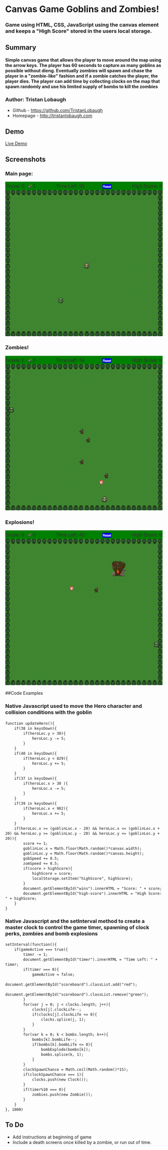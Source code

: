 # Canvas Game Goblins and Zombies!

### Game using HTML, CSS, JavaScript using the canvas element and keeps a "High Score" stored in the users local storage.

## Summary

#### Simple canvas game that allows the player to move around the map using the arrow keys. The player has 60 seconds to capture as many goblins as possible without dieng. Eventually zombies will spawn and chase the player in a "zombie-like" fashion and if a zombie catches the player, the player dies. The player can add time by collecting clocks on the map that spawn randomly and use his limited supply of bombs to kill the zombies

### Author: Tristan Lobaugh 
+ Github - https://github.com/TristanLobaugh
+ Homepage - http://tristanlobaugh.com

## Demo

[Live Demo](http://tristanlobaugh.com/canvasgame)

## Screenshots

### Main page:
![alt text](https://raw.githubusercontent.com/TristanLobaugh/canvasgame/master/img/main.png)

### Zombies!
![alt text](https://raw.githubusercontent.com/TristanLobaugh/canvasgame/master/img/zombies.png)

### Explosions!
![alt text](https://raw.githubusercontent.com/TristanLobaugh/canvasgame/master/img/clock_explosion.png)

##Code Examples

### Native Javascript used to move the Hero character and collision conditions with the goblin
```
function updateHero(){
	if(38 in keysDown){
		if(heroLoc.y > 30){
			heroLoc.y -= 5;
		}
	}
	if(40 in keysDown){
		if(heroLoc.y < 829){
			heroLoc.y += 5;
		}
	}
	if(37 in keysDown){
		if(heroLoc.x > 30 ){
			heroLoc.x -= 5;
		}
	}
	if(39 in keysDown){
		if(heroLoc.x < 902){
			heroLoc.x += 5;
		}
	}
	if(heroLoc.x >= (goblinLoc.x - 20) && heroLoc.x <= (goblinLoc.x + 20) && heroLoc.y >= (goblinLoc.y - 20) && heroLoc.y <= (goblinLoc.y + 20)){
		score += 1;
		goblinLoc.x = Math.floor(Math.random()*canvas.width);
		goblinLoc.y = Math.floor(Math.random()*canvas.height);
		gobSpeed += 0.5;
		zomSpeed += 0.5;
		if(score > highScore){
			highScore = score;
			localStorage.setItem("highScore", highScore);
		}
		document.getElementById("wins").innerHTML = "Score: " + score;
		document.getElementById("high-score").innerHTML = "High Score: " + highScore;
	}
}
```

### Native Javascript and the setInterval method to create a master clock to control the game timer, spawning of clock perks, zombies and bomb explosions
```
setInterval(function(){
	if(gameActive === true){
		timer -= 1;
		document.getElementById("timer").innerHTML = "Time Left: " + timer;
		if(timer === 0){
			gameActive = false;
			document.getElementById("scoreboard").classList.add("red");
			document.getElementById("scoreboard").classList.remove("green");
		}
		for(var j = 0; j < clocks.length; j++){
			clocks[j].clockLife--;
			if(clocks[j].clockLife <= 0){
				clocks.splice(j, 1);
			}
		}
		for(var k = 0; k < bombs.length; k++){
			bombs[k].bombLife--;
			if(bombs[k].bombLife <= 0){
				bombExplode(bombs[k]);
				bombs.splice(k, 1);
			}
		}
		clockSpawnChance = Math.ceil(Math.random()*15);  
		if(clockSpawnChance === 1){
			clocks.push(new Clock());
		}
		if(timer%10 === 0){
			zombies.push(new Zombie());
		}
	}
}, 1000)
```

## To Do
+ Add instructions at beginning of game
+ Include a death screens once killed by a zombie, or run out of time.
